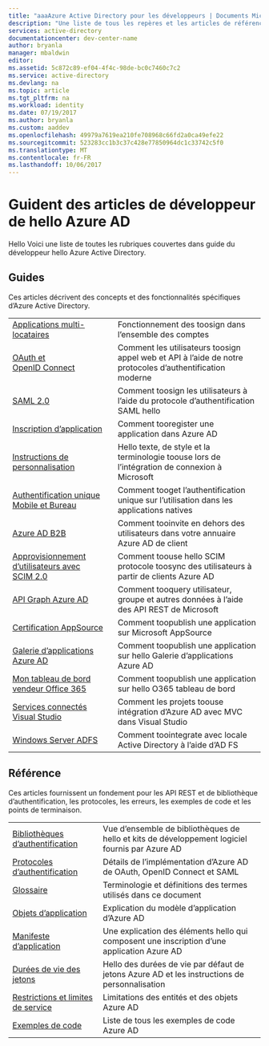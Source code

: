 ```yaml
---
title: "aaaAzure Active Directory pour les développeurs | Documents Microsoft"
description: "Une liste de tous les repères et les articles de référence dans guide du développeur hello Azure Active Directory."
services: active-directory
documentationcenter: dev-center-name
author: bryanla
manager: mbaldwin
editor: 
ms.assetid: 5c872c89-ef04-4f4c-98de-bc0c7460c7c2
ms.service: active-directory
ms.devlang: na
ms.topic: article
ms.tgt_pltfrm: na
ms.workload: identity
ms.date: 07/19/2017
ms.author: bryanla
ms.custom: aaddev
ms.openlocfilehash: 49979a7619ea210fe708968c66fd2a0ca49efe22
ms.sourcegitcommit: 523283cc1b3c37c428e77850964dc1c33742c5f0
ms.translationtype: MT
ms.contentlocale: fr-FR
ms.lasthandoff: 10/06/2017
---
```

# <a name="articles-in-hello-azure-ad-developer-guide"></a>Guident des articles de développeur de hello Azure AD
Hello Voici une liste de toutes les rubriques couvertes dans guide du développeur hello Azure Active Directory.

## <a name="guides"></a>Guides
Ces articles décrivent des concepts et des fonctionnalités spécifiques d’Azure Active Directory.

|                                                                                                                                 |  |
| ------------------------------------------------------------------------------------------------------------------------------- | --- |
| [Applications multi-locataires](active-directory-devhowto-multi-tenant-overview.md)                                                         | Fonctionnement des toosign dans l’ensemble des comptes |
| [OAuth et OpenID Connect](active-directory-protocols-openid-connect-code.md)                                                     | Comment les utilisateurs toosign appel web et API à l’aide de notre protocoles d’authentification moderne |
| [SAML 2.0](active-directory-saml-protocol-reference.md)                                                                         | Comment toosign les utilisateurs à l’aide du protocole d’authentification SAML hello |
| [Inscription d’application](active-directory-integrating-applications.md)                                                                | Comment tooregister une application dans Azure AD |
| [Instructions de personnalisation](active-directory-branding-guidelines.md)                                                                  | Hello texte, de style et la terminologie toouse lors de l’intégration de connexion à Microsoft |
| [Authentification unique Mobile et Bureau](active-directory-sso-android.md)                                                                         | Comment tooget l’authentification unique sur l’utilisation dans les applications natives |
| [Azure AD B2B](../active-directory-b2b-what-is-azure-ad-b2b.md)                                                                 | Comment tooinvite en dehors des utilisateurs dans votre annuaire Azure AD de client |
| [Approvisionnement d’utilisateurs avec SCIM 2.0](../active-directory-scim-provisioning.md)                                                     | Comment toouse hello SCIM protocole toosync des utilisateurs à partir de clients Azure AD |
| [API Graph Azure AD](active-directory-graph-api.md)                                                                             | Comment tooquery utilisateur, groupe et autres données à l’aide des API REST de Microsoft |
| [Certification AppSource](active-directory-devhowto-appsource-certified.md)                                                     | Comment toopublish une application sur Microsoft AppSource |
| [Galerie d’applications Azure AD](active-directory-app-gallery-listing.md)                                                                 |Comment toopublish une application sur hello Galerie d’applications Azure AD|
| [Mon tableau de bord vendeur Office 365](https://msdn.microsoft.com/office/office365/howto/submit-web-apps-seller-dashboard)               | Comment toopublish une application sur hello O365 tableau de bord |
| [Services connectés Visual Studio](vs-active-directory-dotnet-getting-started.md)                                               | Comment les projets toouse intégration d’Azure AD avec MVC dans Visual Studio |
| [Windows Server ADFS](https://technet.microsoft.com/windows-server-docs/identity/ad-fs/overview/ad-fs-scenarios-for-developers) | Comment toointegrate avec locale Active Directory à l’aide d’AD FS |

## <a name="reference"></a>Référence
Ces articles fournissent un fondement pour les API REST et de bibliothèque d’authentification, les protocoles, les erreurs, les exemples de code et les points de terminaison.

|                                                                                     | |
| ----------------------------------------------------------------------------------- | --- |
| [Bibliothèques d’authentification](active-directory-authentication-libraries.md)     | Vue d’ensemble de bibliothèques de hello et kits de développement logiciel fournis par Azure AD |
| [Protocoles d’authentification](active-directory-authentication-protocols.md)            | Détails de l’implémentation d’Azure AD de OAuth, OpenID Connect et SAML |
| [Glossaire](active-directory-dev-glossary.md)                                        | Terminologie et définitions des termes utilisés dans ce document |
| [Objets d’application](active-directory-application-objects.md)                      | Explication du modèle d’application d’Azure AD |
| [Manifeste d’application](active-directory-application-manifest.md)                    | Une explication des éléments hello qui composent une inscription d’une application Azure AD |
| [Durées de vie des jetons](../active-directory-configurable-token-lifetimes.md)              | Hello des durées de vie par défaut de jetons Azure AD et les instructions de personnalisation |
| [Restrictions et limites de service](../active-directory-service-limits-restrictions.md) | Limitations des entités et des objets Azure AD |
| [Exemples de code](active-directory-code-samples.md)                                    | Liste de tous les exemples de code Azure AD |